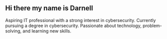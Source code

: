 ## Hi there my name is Darnell
Aspiring IT professional with a strong interest in cybersecurity.
Currently pursuing a degree in cybersecurity.
Passionate about technology, problem-solving, and learning new skills.
